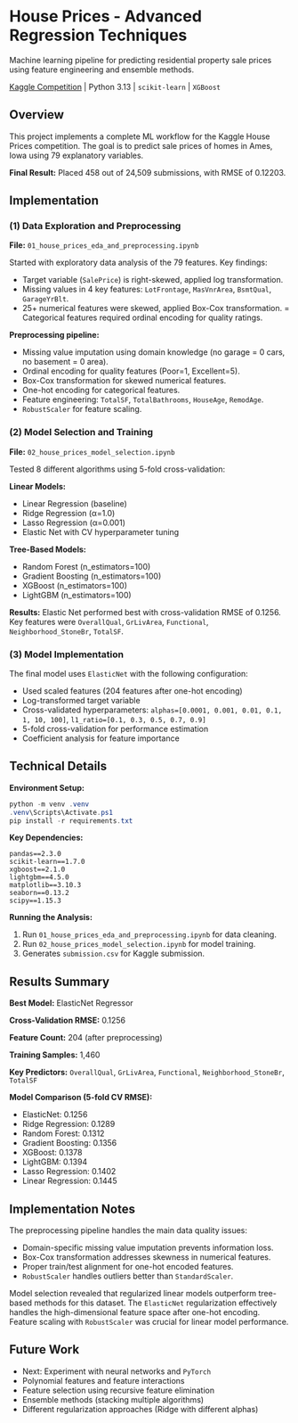 # House Prices - Advanced Regression Techniques

Machine learning pipeline for predicting residential property sale prices using feature engineering and ensemble methods.

[Kaggle Competition](https://www.kaggle.com/competitions/house-prices-advanced-regression-techniques) | Python 3.13 | `scikit-learn` | `XGBoost`

## Overview

This project implements a complete ML workflow for the Kaggle House Prices competition. The goal is to predict sale prices of homes in Ames, Iowa using 79 explanatory variables. 

__Final Result:__ Placed 458 out of 24,509 submissions, with RMSE of 0.12203.

## Implementation

### (1) Data Exploration and Preprocessing

__File:__ `01_house_prices_eda_and_preprocessing.ipynb`

Started with exploratory data analysis of the 79 features. Key findings:
- Target variable (`SalePrice`) is right-skewed, applied log transformation.
- Missing values in 4 key features: `LotFrontage`, `MasVnrArea`, `BsmtQual`, `GarageYrBlt`.
- 25+ numerical features were skewed, applied Box-Cox transformation.
= Categorical features required ordinal encoding for quality ratings.

__Preprocessing pipeline:__
- Missing value imputation using domain knowledge (no garage = 0 cars, no basement = 0 area).
- Ordinal encoding for quality features (Poor=1, Excellent=5).
- Box-Cox transformation for skewed numerical features.
- One-hot encoding for categorical features.
- Feature engineering: `TotalSF`, `TotalBathrooms`, `HouseAge`, `RemodAge`.
- `RobustScaler` for feature scaling.

### (2) Model Selection and Training

__File:__ `02_house_prices_model_selection.ipynb`

Tested 8 different algorithms using 5-fold cross-validation:

__Linear Models:__
- Linear Regression (baseline)
- Ridge Regression (&alpha;=1.0)
- Lasso Regression (&alpha;=0.001)
- Elastic Net with CV hyperparameter tuning

__Tree-Based Models:__
- Random Forest (n_estimators=100)
- Gradient Boosting (n_estimators=100)
- XGBoost (n_estimators=100)
- LightGBM (n_estimators=100)

__Results:__ Elastic Net performed best with cross-validation RMSE of 0.1256. Key features were `OverallQual`, `GrLivArea`, `Functional`, `Neighborhood_StoneBr`, `TotalSF`.

### (3) Model Implementation

The final model uses `ElasticNet` with the following configuration:

- Used scaled features (204 features after one-hot encoding)
- Log-transformed target variable
- Cross-validated hyperparameters: `alphas=[0.0001, 0.001, 0.01, 0.1, 1, 10, 100]`, `l1_ratio=[0.1, 0.3, 0.5, 0.7, 0.9]`
- 5-fold cross-validation for performance estimation
- Coefficient analysis for feature importance

## Technical Details

__Environment Setup:__
```powershell
python -m venv .venv
.venv\Scripts\Activate.ps1  
pip install -r requirements.txt
```

__Key Dependencies:__
```
pandas==2.3.0
scikit-learn==1.7.0
xgboost==2.1.0
lightgbm==4.5.0
matplotlib==3.10.3
seaborn==0.13.2
scipy==1.15.3
```

__Running the Analysis:__
1. Run `01_house_prices_eda_and_preprocessing.ipynb` for data cleaning.
2. Run `02_house_prices_model_selection.ipynb` for model training.
3. Generates `submission.csv` for Kaggle submission.

## Results Summary

__Best Model:__ ElasticNet Regressor

__Cross-Validation RMSE:__ 0.1256

__Feature Count:__ 204 (after preprocessing)

__Training Samples:__ 1,460

__Key Predictors:__ `OverallQual`, `GrLivArea`, `Functional`, `Neighborhood_StoneBr`, `TotalSF`

__Model Comparison (5-fold CV RMSE):__
- ElasticNet: 0.1256
- Ridge Regression: 0.1289
- Random Forest: 0.1312
- Gradient Boosting: 0.1356
- XGBoost: 0.1378
- LightGBM: 0.1394
- Lasso Regression: 0.1402
- Linear Regression: 0.1445

## Implementation Notes

The preprocessing pipeline handles the main data quality issues:
- Domain-specific missing value imputation prevents information loss.
- Box-Cox transformation addresses skewness in numerical features.
- Proper train/test alignment for one-hot encoded features.
- `RobustScaler` handles outliers better than `StandardScaler`.

Model selection revealed that regularized linear models outperform tree-based methods for this dataset. The `ElasticNet` regularization effectively handles the high-dimensional feature space after one-hot encoding. Feature scaling with `RobustScaler` was crucial for linear model performance.

## Future Work

- Next: Experiment with neural networks and `PyTorch`
- Polynomial features and feature interactions
- Feature selection using recursive feature elimination
- Ensemble methods (stacking multiple algorithms)
- Different regularization approaches (Ridge with different alphas)